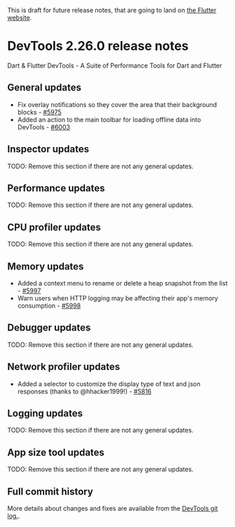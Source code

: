 This is draft for future release notes, that are going to land on
[the Flutter website](https://docs.flutter.dev/development/tools/devtools/release-notes).

# DevTools 2.26.0 release notes

Dart & Flutter DevTools - A Suite of Performance Tools for Dart and Flutter

## General updates 
* Fix overlay notifications so they cover the area that their background blocks - [#5975](https://github.com/flutter/devtools/pull/5975)
* Added an action to the main toolbar for loading offline data into DevTools - [#6003](https://github.com/flutter/devtools/pull/6003)

## Inspector updates
TODO: Remove this section if there are not any general updates.

## Performance updates
TODO: Remove this section if there are not any general updates.

## CPU profiler updates
TODO: Remove this section if there are not any general updates.

## Memory updates
* Added a context menu to rename or delete a heap snapshot from the list - [#5997](https://github.com/flutter/devtools/pull/5997)
* Warn users when HTTP logging may be affecting their app's memory consumption - [#5998](https://github.com/flutter/devtools/pull/5998)

## Debugger updates
TODO: Remove this section if there are not any general updates.

## Network profiler updates
* Added a selector to customize the display type of text and json responses (thanks to @hhacker1999!) - [#5816](https://github.com/flutter/devtools/pull/5816)

## Logging updates
TODO: Remove this section if there are not any general updates.

## App size tool updates
TODO: Remove this section if there are not any general updates.

## Full commit history
More details about changes and fixes are available from the
[DevTools git log.](https://github.com/flutter/devtools/commits/master).
